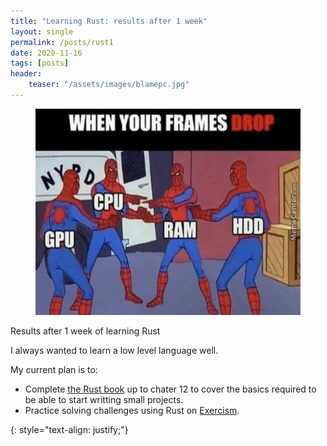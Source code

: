 ```yaml
---
title: "Learning Rust: results after 1 week"
layout: single
permalink: /posts/rust1
date: 2020-11-16
tags: [posts]
header:
    teaser: "/assets/images/blamepc.jpg"
---
```


<figure>
  <img src="/assets/images/blamepc.jpg" alt="this is a placeholder image">
</figure>

Results after 1 week of learning Rust

I always wanted to learn a low level language well. 

My current plan is to:
- Complete [the Rust book](https://doc.rust-lang.org/stable/book) up to chater 12 to cover the basics required to be able to start writting small projects.
- Practice solving challenges using Rust on [Exercism](https://exercism.org/tracks/rust).


{: style="text-align: justify;"}

